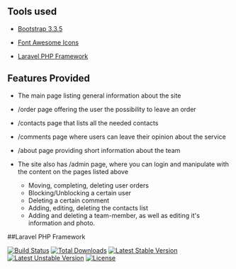 

## Tools used
* [Bootstrap 3.3.5](http://getbootstrap.com)

* [Font Awesome Icons](https://fortawesome.github.io/Font-Awesome/)

* [Laravel PHP Framework](https://laravel.com/)

## Features Provided
* The main page listing general information about the site
* /order page offering the user the possibility to leave an order
* /contacts page that lists all the needed contacts
* /comments page where users can leave their opinion about the service
* /about page providing short information about the team

* The site also has /admin page, where you can login and manipulate with the content on the pages listed above
  * Moving, completing, deleting user orders
  * Blocking/Unblocking a certain user
  * Deleting a certain comment
  * Adding, editing, deleting the contacts list
  * Adding and deleting a team-member, as well as editing it's information and photo.


##Laravel PHP Framework

[![Build Status](https://travis-ci.org/laravel/framework.svg)](https://travis-ci.org/laravel/framework)
[![Total Downloads](https://poser.pugx.org/laravel/framework/d/total.svg)](https://packagist.org/packages/laravel/framework)
[![Latest Stable Version](https://poser.pugx.org/laravel/framework/v/stable.svg)](https://packagist.org/packages/laravel/framework)
[![Latest Unstable Version](https://poser.pugx.org/laravel/framework/v/unstable.svg)](https://packagist.org/packages/laravel/framework)
[![License](https://poser.pugx.org/laravel/framework/license.svg)](https://packagist.org/packages/laravel/framework)
